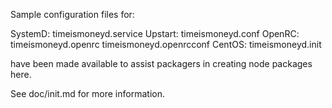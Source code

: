 Sample configuration files for:

SystemD: timeismoneyd.service
Upstart: timeismoneyd.conf
OpenRC:  timeismoneyd.openrc
         timeismoneyd.openrcconf
CentOS:  timeismoneyd.init

have been made available to assist packagers in creating node packages here.

See doc/init.md for more information.
